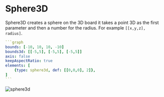 # Sphere3D

Sphere3D creates a sphere on the 3D board it takes a point 3D as the first parameter and then a number for the radius. For example `[[x,y,z], radius]`.

````yaml
```graph
bounds: [-10, 10, 10, -10]
bounds3d: [[-5,5], [-5,5], [-5,5]]
axis: false
keepAspectRatio: true
elements: [
	{type: sphere3d, def: [[0,0,0], 2]},
]
```
````

![sphere3d](imgs/Sphere3D-graph-1.png)

